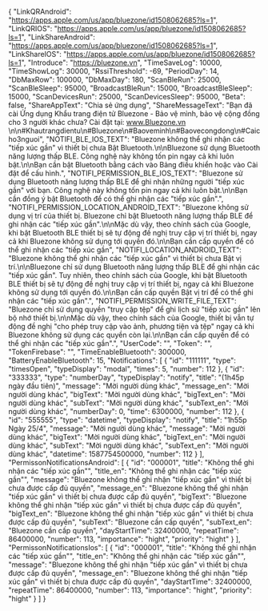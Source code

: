 {
  "LinkQRAndroid": "https://apps.apple.com/us/app/bluezone/id1508062685?ls=1",
  "LinkQRIOS": "https://apps.apple.com/us/app/bluezone/id1508062685?ls=1",
  "LinkShareAndroid": "https://apps.apple.com/us/app/bluezone/id1508062685?ls=1",
  "LinkShareIOS": "https://apps.apple.com/us/app/bluezone/id1508062685?ls=1",
  "Introduce": "https://bluezone.vn",
  "TimeSaveLog": 10000,
  "TimeShowLog": 30000,
  "RssiThreshold": -69,
  "PeriodDay": 14,
  "DbMaxRow": 100000,
  "DbMaxDay": 180,
  "ScanBleRun": 25000,
  "ScanBleSleep": 95000,
  "BroadcastBleRun": 15000,
  "BroadcastBleSleep": 15000,
  "ScanDevicesRun": 25000,
  "ScanDevicesSleep": 95000,
  "Beta": false,
  "ShareAppText": "Chia sẻ ứng dụng",
  "ShareMessageText": "Bạn đã cài Ứng dụng Khẩu trang điện tử Bluezone - Bảo vệ mình, bảo vệ cộng đồng cho 3 người khác chưa? Cài đặt tại: www.Bluezone.vn \n\n#Khautrangdientu\n#Bluezone\n#Baoveminh\n#Baovecongdong\n#Caicho3nguoi",
  "NOTIFI_BLE_IOS_TEXT": "Bluezone không thể ghi nhận các \"tiếp xúc gần\" vì thiết bị chưa Bật Bluetooth.\n\nBluezone sử dụng Bluetooth năng lượng thấp BLE. Công nghệ này không tốn pin ngay cả khi luôn bật.\n\nBạn cần bật Bluetooth bằng cách vào Bảng điều khiển hoặc vào Cài đặt để cấu hình.",
  "NOTIFI_PERMISSION_BLE_IOS_TEXT": "Bluezone sử dụng Bluetooth năng lượng thấp BLE để ghi nhận những người \"tiếp xúc gần\" với bạn. Công nghệ này không tốn pin ngay cả khi luôn bật.\n\nBạn cần đồng ý bật Bluetooth để có thể ghi nhận các \"tiếp xúc gần\".",
  "NOTIFI_PERMISSION_LOCATION_ANDROID_TEXT": "Bluezone không sử dụng vị trí của thiết bị. Bluezone chỉ bật Bluetooth năng lượng thấp BLE để ghi nhận các \"tiếp xúc gần\".\n\nMặc dù vậy, theo chính sách của Google, khi bật Bluetooth BLE thiết bị sẽ tự động đề nghị truy cập vị trí thiết bị, ngay cả khi Bluezone không sử dụng tới quyền đó.\n\nBạn cần cấp quyền để có thể ghi nhận các \"tiếp xúc gần",
  "NOTIFI_LOCATION_ANDROID_TEXT": "Bluezone không thể ghi nhận các \"tiếp xúc gần\" vì thiết bị chưa Bật vị trí.\n\nBluezone chỉ sử dụng Bluetooth năng lượng thấp BLE để ghi nhận các \"tiếp xúc gần\". Tuy nhiên, theo chính sách của Google, khi bật Bluetooth BLE thiết bị sẽ tự động đề nghị truy cập vị trí thiết bị, ngay cả khi Bluezone không sử dụng tới quyền đó.\n\nBạn cần cấp quyền Bật vị trí để có thể ghi nhận các \"tiếp xúc gần\".",
  "NOTIFI_PERMISSION_WRITE_FILE_TEXT": "Bluezone chỉ sử dụng quyền \"truy cập tệp\" để ghi lịch sử \"tiếp xúc gần\" lên bộ nhớ thiết bị.\n\nMặc dù vậy, theo chính sách của Google, thiết bị vẫn tự động đề nghị \"cho phép truy cập vào ảnh, phương tiện và tệp\" ngay cả khi Bluezone không sử dụng các quyền còn lại.\n\nBạn cần cấp quyền để có thể ghi nhận các \"tiếp xúc gần\".",
  "UserCode": "",
  "Token": "",
  "TokenFirebase": "",
  "TimeEnableBluetooth": 300000,
  "BatteryEnableBluetooth": 15,
  "Notifications": [
    {
      "id": "111111",
      "type": "timesOpen",
      "typeDisplay": "modal",
      "times": 5,
      "number": 112
    },
    {
      "id": "333333",
      "type": "numberDay",
      "typeDisplay": "notify",
      "title": "(1h45p ngày đầu tiên)",
      "message": "Mời người dùng khác",
      "message_en": "Mời người dùng khác",
      "bigText": "Mời người dùng khác",
      "bigText_en": "Mời người dùng khác",
      "subText": "Mời người dùng khác",
      "subText_en": "Mời người dùng khác",
      "numberDay": 0,
      "time": 6300000,
      "number": 112
    },
    {
      "id": "555555",
      "type": "datetime",
      "typeDisplay": "notify",
      "title": "1h55p Ngày 25/4",
      "message": "Mời người dùng khác",
      "message": "Mời người dùng khác",
      "bigText": "Mời người dùng khác",
      "bigText_en": "Mời người dùng khác",
      "subText": "Mời người dùng khác",
      "subText_en": "Mời người dùng khác",
      "datetime": 1587754500000,
      "number": 112
    }
  ],
  "PermissonNotificationsAndroid": [
      {
        "id": "000001",
        "title": "Không thể ghi nhận các \"tiếp xúc gần\"",
        "title_en": "Không thể ghi nhận các \"tiếp xúc gần\"",
        "message": "Bluezone không thể ghi nhận \"tiếp xúc gần\" vì thiết bị chưa được cấp đủ quyền",
        "message_en": "Bluezone không thể ghi nhận \"tiếp xúc gần\" vì thiết bị chưa được cấp đủ quyền",
        "bigText": "Bluezone không thể ghi nhận \"tiếp xúc gần\" vì thiết bị chưa được cấp đủ quyền",
        "bigText_en": "Bluezone không thể ghi nhận \"tiếp xúc gần\" vì thiết bị chưa được cấp đủ quyền",
        "subText": "Bluezone cần cấp quyền",
        "subText_en": "Bluezone cần cấp quyền",
        "dayStartTime": 32400000,
        "repeatTime": 86400000,
        "number": 113,
        "importance": "hight",
        "priority": "hight"
      }
    ],
    "PermissonNotificationsIos": [
      {
        "id": "000001",
        "title": "Không thể ghi nhận các \"tiếp xúc gần\"",
        "title_en": "Không thể ghi nhận các \"tiếp xúc gần\"",
        "message": "Bluezone không thể ghi nhận \"tiếp xúc gần\" vì thiết bị chưa được cấp đủ quyền",
        "message_en": "Bluezone không thể ghi nhận \"tiếp xúc gần\" vì thiết bị chưa được cấp đủ quyền",
        "dayStartTime": 32400000,
        "repeatTime": 86400000,
        "number": 113,
        "importance": "hight",
        "priority": "hight"
      }
    ]
}
